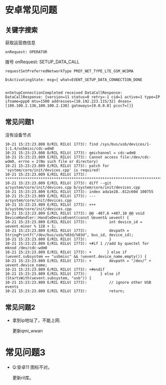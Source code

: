 安卓常见问题
=====

## 关键字搜索

获取运营商信息

	onRequest: OPERATOR

拨号
	onRequest: SETUP_DATA_CALL

	requestSetPreferredNetworkType PREF_NET_TYPE_LTE_GSM_WCDMA

	DcActivatingState: msg={ what=EVENT_SETUP_DATA_CONNECTION_DONE
		
	
	onSetupConnectionCompleted received DataCallResponse: DataCallResponse: {version=11 status=0 retry=-1 cid=1 active=1 type=IP ifname=ppp0 mtu=1500 addresses=[10.192.223.115/32] dnses=[100.100.2.136,100.100.2.138] gateways=[0.0.0.0] pcscf=[]}

## 常见问题1

没有设备节点

	10-21 15:23:23.808 D/RIL RILU( 1773): find /sys/bus/usb/devices/1-1:1.4/usbmisc/cdc-wdm0
	10-21 15:23:23.808 D/RIL RILU( 1773): qmichannel = cdc-wdm0
	10-21 15:23:23.809 E/RIL RILU( 1773): Cannot access file:/dev/cdc-wdm0, errno = 2(No such file or directory)
	10-21 15:23:23.809 E/RIL RILU( 1773): patch for 'system/core/init/devices.cpp' is required!
	10-21 15:23:23.809 E/RIL RILU( 1773): ***********************************************************************************************
	10-21 15:23:23.809 E/RIL RILU( 1773): diff --git a/system/core/init/devices.cpp b/system/core/init/devices.cpp
	10-21 15:23:23.809 E/RIL RILU( 1773): index ada1e28..812c60d 100755
	10-21 15:23:23.809 E/RIL RILU( 1773): --- a/system/core/init/devices.cpp
	10-21 15:23:23.809 E/RIL RILU( 1773): +++ b/system/core/init/devices.cpp
	10-21 15:23:23.809 E/RIL RILU( 1773): @@ -407,6 +407,10 @@ void DeviceHandler::HandleDeviceEvent(const Uevent& uevent) {
	10-21 15:23:23.809 E/RIL RILU( 1773):          int device_id = uevent.minor % 128 + 1;
	10-21 15:23:23.809 E/RIL RILU( 1773):          devpath = StringPrintf("/dev/bus/usb/%03d/%03d", bus_id, device_id);
	10-21 15:23:23.809 E/RIL RILU( 1773):          }
	10-21 15:23:23.809 E/RIL RILU( 1773): +#if 1 //add by quectel for mknod /dev/cdc-wdm0
	10-21 15:23:23.809 E/RIL RILU( 1773): +       } else if (uevent.subsystem == "usbmisc" && !uevent.device_name.empty()) {
	10-21 15:23:23.809 E/RIL RILU( 1773): +        devpath = "/dev/" + uevent.device_name;
	10-21 15:23:23.809 E/RIL RILU( 1773): +#endif
	10-21 15:23:23.809 E/RIL RILU( 1773):      } else if (StartsWith(uevent.subsystem, "usb")) {
	10-21 15:23:23.809 E/RIL RILU( 1773):          // ignore other USB events
	10-21 15:23:23.809 E/RIL RILU( 1773):          return;

## 常见问题2 

- 拿到ip地址了，不能上网.

	更新qmi_wwan


# 常见问题3 

- Q:安卓11 图标不对。

	更新ril库。
